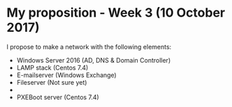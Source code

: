 # My proposition - Week 3 (10 October 2017)

I propose to make a network with the following elements:
- Windows Server 2016 (AD, DNS & Domain Controller)
- LAMP stack (Centos 7.4)
- E-mailserver (Windows Exchange)
- Fileserver (Not sure yet)
- 
- PXEBoot server (Centos 7.4)


